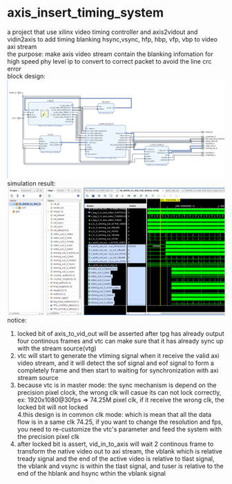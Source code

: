 # axis_insert_timing_system
a project that use xilinx video timing controller and axis2vidout and vidin2axis to add timing blanking hsync,vsync, hfp, hbp, vfp, vbp to video axi stream  
the purpose: make axis video stream contain the blanking infomation for high speed phy level ip to convert to correct packet to avoid the line crc error  
block design:  
![alt text](https://github.com/joshuahwfwEE/axis_insert_timing_system/blob/main/bd.png?raw=true)  
simulation result:  
![alt text](https://github.com/joshuahwfwEE/axis_insert_timing_system/blob/main/sim.png?raw=true)  
notice:  
1. locked bit of axis_to_vid_out will be asserted after tpg has already output four continous frames and vtc can make sure that it has already sync up with the stream source(vtg)  
2. vtc will start to generate the vtiming signal when it receive the valid axi video stream, and it will detect the sof signal and eof signal to form a completely frame and then start to waiting for synchronization with axi stream source  
3. because vtc is in master mode: the sync mechanism is depend on the precision pixel clock, the wrong clk will casue its can not lock correctly, ex: 1920x1080@30fps => 74.25M pixel clk, if it receive the wrong clk, the locked bit will not locked  
4.this design is in common clk mode: which is mean that all the data flow is in a same clk 74.25, if you want to change the resolution and fps, you need to re-customize the vtc's parameter and feed the system with the precision pixel clk  
5. after locked bit is assert, vid_in_to_axis will wait 2 continous frame to transform the native video out to axi stream, the vblank which is relative tready signal and the end of the active video is relative to tlast signal, the vblank and vsync is within the tlast signal, and tuser is relative to the end of the hblank and hsync wthin the vblank signal

